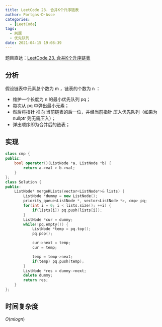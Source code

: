 ```yaml
---
title: LeetCode 23. 合并K个升序链表
author: Portgas·D·Asce
categories:
  - [LeetCode]
tags:
  - 刷题
  - 优先队列
date: 2021-04-15 19:08:39
---
```


<!--more-->
题目直达：[LeetCode 23. 合并K个升序链表](https://leetcode-cn.com/problems/merge-k-sorted-lists/)

## 分析
假设链表中元素总个数为 m ，链表的个数为 n ：
- 维护一个长度为 n 的最小优先队列 pq；
- 每次从 pq 中弹出最小元素；
- 然后将指针 推向 当前链表的后一位，并经当前指针 压入优先队列（如果为 nullptr 则无需压入）；
- 弹出顺序即为合并后的链表；

## 实现

```cpp
class cmp {
public:
    bool operator()(ListNode *a, ListNode *b) {
        return a->val > b->val;
    }
};
class Solution {
public:
    ListNode* mergeKLists(vector<ListNode*>& lists) {
        ListNode *dummy = new ListNode();
        priority_queue<ListNode *, vector<ListNode *>, cmp> pq;
        for(int i = 0; i < lists.size(); ++i) {
            if(lists[i]) pq.push(lists[i]);
        }
        ListNode *cur = dummy;
        while(!pq.empty()) {
            ListNode *temp = pq.top();
            pq.pop();

            cur->next = temp;
            cur = temp;

            temp = temp->next;
            if(temp) pq.push(temp);
        }
        ListNode *res = dummy->next; 
        delete dummy;
        return res;
    }
};
```

## 时间复杂度

$O(mlogn)$